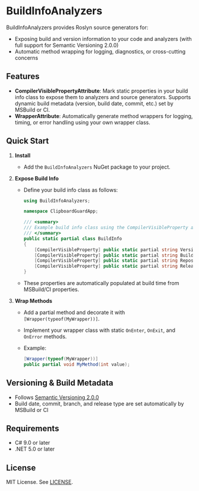 ﻿# BuildInfoAnalyzers

BuildInfoAnalyzers provides Roslyn source generators for:
- Exposing build and version information to your code and analyzers (with full support for Semantic Versioning 2.0.0)
- Automatic method wrapping for logging, diagnostics, or cross-cutting concerns

## Features

- **CompilerVisiblePropertyAttribute**: Mark static properties in your build info class to expose them to analyzers and source generators. Supports dynamic build metadata (version, build date, commit, etc.) set by MSBuild or CI.
- **WrapperAttribute**: Automatically generate method wrappers for logging, timing, or error handling using your own wrapper class.

## Quick Start

1. **Install**
   - Add the `BuildInfoAnalyzers` NuGet package to your project.

2. **Expose Build Info**
   - Define your build info class as follows:

     ```csharp
     using BuildInfoAnalyzers;

     namespace ClipboardGuardApp;

     /// <summary>
     /// Example build info class using the CompilerVisibleProperty attribute.
     /// </summary>
     public static partial class BuildInfo
     {
         [CompilerVisibleProperty] public static partial string Version { get; }
         [CompilerVisibleProperty] public static partial string BuildDate { get; }
         [CompilerVisibleProperty] public static partial string RepositoryUrl { get; }
         [CompilerVisibleProperty] public static partial string ReleaseType { get; }
     }
     ```

   - These properties are automatically populated at build time from MSBuild/CI properties.

3. **Wrap Methods**
   - Add a partial method and decorate it with `[Wrapper(typeof(MyWrapper))]`.
   - Implement your wrapper class with static `OnEnter`, `OnExit`, and `OnError` methods.
   - Example:

     ```csharp
     [Wrapper(typeof(MyWrapper))]
     public partial void MyMethod(int value);
     ```

## Versioning & Build Metadata
- Follows [Semantic Versioning 2.0.0](https://semver.org/)
- Build date, commit, branch, and release type are set automatically by MSBuild or CI

## Requirements
- C# 9.0 or later
- .NET 5.0 or later

## License

MIT License. See [LICENSE](../LICENSE).